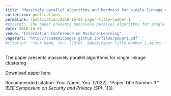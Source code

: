 ```yaml
---
title: "Massively parallel algorithms and hardness for single-linkage clustering under ℓp-distances"
collection: publications
permalink: /publication/2018-10-01-paper-title-number-1
#excerpt: 'The paper presents massively parallel algorithms for single linkage clustering'
date: 2018-10-01
venue: 'Internation Conference on Machine Learning'
paperurl: 'http://academicpages.github.io/files/paper1.pdf'
#citation: 'Your Name, You. (2018). &quot;Paper Title Number 1.&quot; <i>Journal 1</i>. 1(1).'
---
```

The paper presents massively parallel algorithms for single linkage clustering

[Download paper here](http://academicpages.github.io/files/paper1.pdf)

Recommended citation: Your Name, You. (2022). "Paper Title Number 3." <i>IEEE Symposium on Security and Privacy (SP)</i>. 1(3). 

